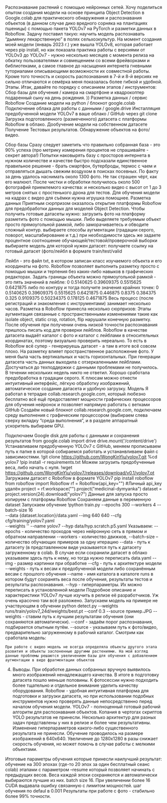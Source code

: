 Распознавание растений с помощью нейронных сетей.
Хочу поделиться опытом создания модели на основе принципа Object Detection в Google.colab для практического обнаружения и распознавания объектов (в данном случае дико вредного сорняка на плантациях пшеницы) с помощью пакета YOLOv7 на PyTorch и разметки данных в Roboflow.
Задачу поставил такую: научить модель распознавать “дымянку лекарственную” в полях сельхозкультур. 
На момент создания моей модели (январь 2023 г.)  уже вышла  YOLOv8, которая работает через pip install, но как показала практика работы с версиями от YOLOv3 до YOLOv7 - нужно несколько месяцев с момента релиза на обкатку пользователями и совмещением со всеми фрейворками и библиотеками, а самое главное до насыщения интернета гневными туториалами описывающими возможности их совместной работы. Кроме того точность и скорость распознавания в 7-й и 8-й версиях не сильно отличаются и семёрка меня показалась более гибкой и удобной.
Этапы.
Итак, давайте по порядку с описанием этапов / инструментов:
Сбор базы для обучения  / камера на смартфоне и квадрокоптер подаренный сыну на день рождения. ))
Разметка данных / сервис Roboflow
Создание модели на python / блокнот google.colab
Подключение облака для работы с данными / google.drive
Инсталляция предобученной модели YOLOv7 в ваше облако / GitHub через git clone
Загрузка подготовленного (размеченного) датасета с платформы Roboflow в облако.
Дообучение модели на собственном датасете
Получение Тестовых результатов.
Обнаружение объектов на фото/видео.

Сбор базы
Сразу следует заметить что правильно собранная база - это 90% успеха (про метрику измерения процентов не спрашивайте - секрет автора!)
Попытки наковырять базу с просторов интернета в нужном количестве и качестве быстро подсказали единственное правильное решение - брать смартфон, бутерброды, термос с чаем и отправляться дышать свежим воздухом в поисках посевных. 
По факту за день удалось наснимать около 1300 фото. Не так страшен чёрт, как его малюют. После чистки и обработки получилось около 500 фотографий приемлемого качества:
 и несколько видео с высот от 1 до 3 метров снятых с простенького дрона для тестов. 
Для обучения модели на кадрах с видео для съёмки нужна игрушка помощнее. 
Разметка данных
Приятным сюрпризом оказалось открытие платформы Roboflow для предобработки данных для моделей Object Detection. Чтобы получить готовые датасеты нужно:
загрузить фото на платформу
разметить фото с помощью мышки. Либо выделяете требуемым объект просто прямоугольной рамкой, либо заморачиваетесь и обводите сложный контур.
выбираете способы аугментации (градации серого, поворот, масштабирование и т.д.) при необходимости
здесь же задаете процентное соотношение обучающей/тестовой/проверочной выборки
выбираете модель для которой нужен датасет:
получаете ссылку на готовый датасет (фото/лейбл в формате train/test/valid 


Лейбл - это файл txt, в котором записан класс изучаемого объекта и его координаты на фото. 
Roboflow позволяет выполнить разметку просто с помощью мышки и терпения без каких-либо навыков в графических редакторах. Задать границы объекта можно прямоугольной рамкой - это пять значений в лейбле: 
0 0.5140625 0.39609375 0.5515625 0.6421875
либо по контуру и тогда получите значения крайних точек:
0 0.5140625 0.39609375 0.5515625 0.6421875 0.446875 0.8375 0.384375 0.325 0.9109375 0.50234375 0.178125 0.4671875
Весь процесс (после регистраций и знакомления с инструментами) занимает несколько часов.
Разметка в Roboflow принесла несколько сюрпризов: 
Этапы аугментация связанные с пространственными изменениями такие как isolate object, static crop, rotation, flip нарушали конечную разметку. После обучения при получении очень низкой точности распознавания пришлось писать код для проверки лейблов. Roboflow в качестве датасета выдаёт каталог с фото и каталог с лейблами в относительных координатах, поэтому визуально проверить нереально. То есть в Roboflow всё супер - генерируешь датасет - а там в итоге всё совсем плохо. 
На разметку влияет пространственное расположение фото. У меня была часть вертикальных и часть горизонтальных. При генерации датасета часть данных выходила с отзеркаленными лейблами.
Достучаться до техподдержки с данными проблемами не получилось. В течении нескольких недель никто не ответил.
	Хорошо сработала предобработка в градации серого.
К плюсам можно отнести интуитивный интерфейс, лёгкую обработку изображений, автоматическое создание датасета и удобную загрузку. 
Модель
Я работал в тетрадке collab.research.google.com, который любезно бесплатно всё ещё предоставляет мощности графических процессоров для обучения нейронок и позволяет напрямую работать с ветками GitHub
Создаём новый блокнот collab.research.google.com, подключаем среду выполнения с графическим процессором (выбираем слева сверху вкладку “среда выполнения”, и в разделе аппаратный ускоритель выбираем GPU.

Подключаем Google disk для работы с данными и сохранения результатов
from google.colab import drive
drive.mount('/content/drive')
Устанавливаем предобученную YOLOv7 с GitHub, меняем прописываем путь к папке в которой собираемся работать и устананвливаем файл с зависимостями.
!git clone https://github.com/WongKinYiu/yolov7.git 
%cd yolov7
!pip install -r requirements.txt
Можем загрузить предобученные веса, либо начать с нуля.
!wget https://github.com/WongKinYiu/yolov7/releases/download/v0.1/yolov7.pt
Загружаем датасет с Roboflow в формате YOLOv7
pip install roboflow
from roboflow import Roboflow
rf = Roboflow(api_key="")         #Личный аpi_key удалён
project = rf.workspace("").project("medicinal-dymyanka")
dataset = project.version(24).download("yolov7")
 Данные для запуска просто копируем с платформы Roboflow
Сохраняем данные в переменную dataset
Запускаем обучение
!python train.py --epochs 300 --workers 4 --batch-size 16 \
--data {dataset.location}/data.yaml --img 640 640 --cfg cfg/training/yolov7.yaml \
--weights '' --name yolov7 --hyp data/hyp.scratch.p5.yaml
Указываем:
--epochs - количество проходов через нейронную сеть в прямом и обратном направлении
--workers  - количество движков, 
--batch-size – количество обучающих примеров за одну итерацию
--data  - путь к датасету (в представленном виде указывается путь к датасету загруженному в colab. В случае если сохранили датасет в облако указываем здесь путь к нему, но тогда нужно переписать data.yaml
--img - размер картинки при обработке
--cfg - путь к архитектуре модели
--weights - путь к весам к предобученной модели либо сохранённым весам с прошлого обучения 
--name  - имя каталога в каталоге runs в котором будут сохранять веса после обучения, результаты тестов и результаты распознавания.
--hyp  - гиперпараметры. Их можно переписать в установленной модели
Подробное описание и характеристики YOLOv7 лучше изучить в релизе её разработчиков. Уж очень красочно там всё разложено.
Запускаем модель на примере не участвующем в обучении
python detect.py --weights runs/train/yolov7_24d/weights/best.pt --conf 0.3 --source пример.JPG
--weights -  ставим путь к лучшим результатам обучения (они сохраняются автоматически).
--conf - задаём порог распознавания, подбирается опытным путём.
--source  - указываем путь к фото/видео, предварительно загруженному в рабочий каталог.
Смотрим как сработала модель:

 	При работе с видео модель не всегда определяла объекты другого этапа развития и объекты заслоненные другими растениями. На мой взгляд данные проблемы решаются увеличением базы для обучения с добавлением аугментации в виде фрагментации объектов

  

 4. Выводы.
При обработке данных собранных вручную выявилось много изображений ненадлежащего качества. В итоге в подготовку датасета пошло меньше половины. К фотосессии нужно подходить более тщательно и отдельное внимание уделить качеству оборудования. 
Roboflow - удобная интуитивная платформа для подготовки и загрузки датасета, но при использовании подобных инструментов нужно проверять данные непосредственно перед началом обучения модели.
YOLOv7 - полноценный готовый рабочий алгоритм для распознавания объектов. 
 	Копания в чертогах скриптов YOLO результатов не принесли. Несколько архитектур для разных задач представлены у них в релизе и более чем результативны.
Изменение гиперпараметров какого-либо существенного результата не принесли.
Обучение проводилось на размере изображений в 640х640. Увеличение до 1280х1280 в разы снижает скорость обучения, но может помочь в случае работы с мелкими объектами.

Итоговые параметры обучения которые принесли наилучший результат: 
обучение на 300 эпохах (где-то 20 эпох за один бесплатный сеанс colab) этапами с параметром –resume  который позволяет начинать с предыдущих весов. Веса каждой эпохи сохраняются и автоматически выбираются лучшие из них.
batch size 16. При увеличении более 16 CUDA выдавала ошибку связанную с лимитом мощностей.
шаг обучения по defaul в 0.001
Результаты при работе с фото - стабильно более 99% точности.





